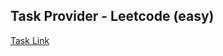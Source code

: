 ## Task Provider - Leetcode (easy)

[Task Link](https://leetcode.com/problems/maximum-depth-of-binary-tree/description/?envType=study-plan-v2&envId=top-interview-150)